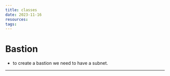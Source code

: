 ```yaml
---
title: classes
date: 2023-11-16
resources: 
tags:
---
```


# Bastion

- to create a bastion we need to have a subnet.

---